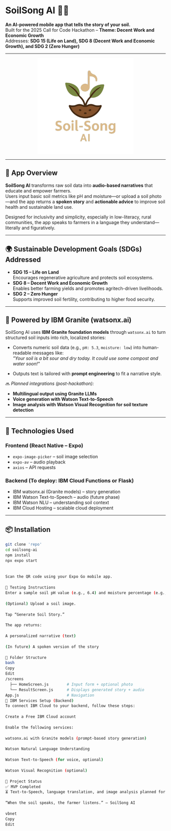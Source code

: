 # SoilSong AI 🎵🌱  
**An AI-powered mobile app that tells the story of your soil.**  
Built for the 2025 Call for Code Hackathon – **Theme: Decent Work and Economic Growth**  
Addresses: **SDG 15 (Life on Land), SDG 8 (Decent Work and Economic Growth), and SDG 2 (Zero Hunger)**

---

<p align="center">
  <img src="https://github.com/ABHIJATSARARI/Soil-Song/blob/main/soil-song-app/assets/logo1.png" alt="OLifie Logo" width="300px">
</p>

---
## 📱 App Overview

**SoilSong AI** transforms raw soil data into **audio-based narratives** that educate and empower farmers.  
Users input basic soil metrics like pH and moisture—or upload a soil photo—and the app returns a **spoken story** and **actionable advice** to improve soil health and sustainable land use.

Designed for inclusivity and simplicity, especially in low-literacy, rural communities, the app speaks to farmers in a language they understand—literally and figuratively.

---

## 🌍 Sustainable Development Goals (SDGs) Addressed

- **SDG 15 – Life on Land**  
  Encourages regenerative agriculture and protects soil ecosystems.
- **SDG 8 – Decent Work and Economic Growth**  
  Enables better farming yields and promotes agritech-driven livelihoods.
- **SDG 2 – Zero Hunger**  
  Supports improved soil fertility, contributing to higher food security.

---

## 🧠 Powered by IBM Granite (watsonx.ai)

SoilSong AI uses **IBM Granite foundation models** through `watsonx.ai` to turn structured soil inputs into rich, localized stories:

- Converts numeric soil data (e.g., `pH: 5.3`, `moisture: low`) into human-readable messages like:  
  _"Your soil is a bit sour and dry today. It could use some compost and water soon!"_
  
- Outputs text is tailored with **prompt engineering** to fit a narrative style.

🔜 *Planned integrations (post-hackathon):*
- **Multilingual output using Granite LLMs**
- **Voice generation with Watson Text-to-Speech**
- **Image analysis with Watson Visual Recognition for soil texture detection**

---

## 🔧 Technologies Used

### Frontend (React Native – Expo)
- `expo-image-picker` – soil image selection
- `expo-av` – audio playback
- `axios` – API requests

### Backend (To deploy: IBM Cloud Functions or Flask)
- IBM watsonx.ai (Granite models) – story generation
- IBM Watson Text-to-Speech – audio (future phase)
- IBM Watson NLU – understanding soil context
- IBM Cloud Hosting – scalable cloud deployment

---

## 📦 Installation

```bash
git clone 'repo'
cd soilsong-ai
npm install
npx expo start


Scan the QR code using your Expo Go mobile app.

🧪 Testing Instructions
Enter a sample soil pH value (e.g., 6.4) and moisture percentage (e.g., 18).

(Optional) Upload a soil image.

Tap “Generate Soil Story.”

The app returns:

A personalized narrative (text)

(In future) A spoken version of the story

📁 Folder Structure
bash
Copy
Edit
/screens
  ├── HomeScreen.js        # Input form + optional photo
  └── ResultScreen.js      # Displays generated story + audio
App.js                     # Navigation
🔗 IBM Services Setup (Backend)
To connect IBM Cloud to your backend, follow these steps:

Create a Free IBM Cloud account

Enable the following services:

watsonx.ai with Granite models (prompt-based story generation)

Watson Natural Language Understanding

Watson Text-to-Speech (for voice, optional)

Watson Visual Recognition (optional)

🚀 Project Status
✅ MVP Completed
⏳ Text-to-Speech, language translation, and image analysis planned for future updates

“When the soil speaks, the farmer listens.” – SoilSong AI

vbnet
Copy
Edit
